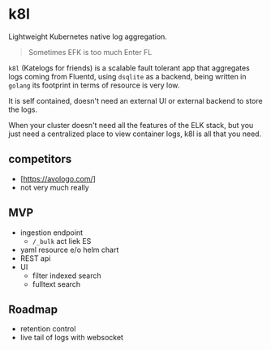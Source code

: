 # k8l

Lightweight Kubernetes native log aggregation.

> Sometimes EFK is too much Enter FL

`k8l` (Katelogs for friends) is a scalable fault tolerant app that aggregates logs coming from Fluentd, using `dsqlite` as a backend, being written in `golang` its footprint in terms of resource is very low.

It is self contained, doesn't need an external UI or external backend to store the logs.

When your cluster doesn't need all the features of the ELK stack, but you just need a centralized place to view container logs, k8l is all that you need.

## competitors

- [https://avologo.com/]
- not very much really

## MVP

- ingestion endpoint  
  - `/_bulk` act liek ES
- yaml resource e/o helm chart
- REST api
- UI
  - filter indexed search
  - fulltext search

## Roadmap

- retention control
- live tail of logs with websocket
